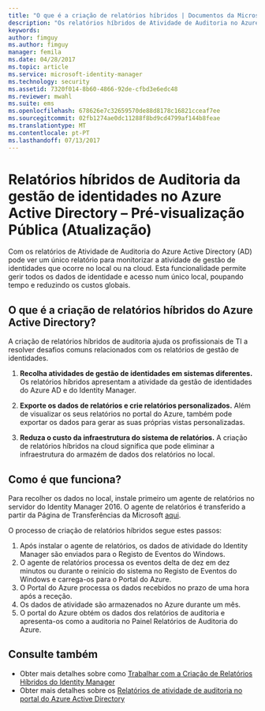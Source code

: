 ```yaml
---
title: "O que é a criação de relatórios híbridos | Documentos da Microsoft"
description: "Os relatórios híbridos de Atividade de Auditoria no Azure Active Directory permitem-lhe ver eventos auditados na cloud e no local."
keywords: 
author: fimguy
ms.author: fimguy
manager: femila
ms.date: 04/28/2017
ms.topic: article
ms.service: microsoft-identity-manager
ms.technology: security
ms.assetid: 7320f014-8b60-4866-92de-cfbd3e6edc48
ms.reviewer: mwahl
ms.suite: ems
ms.openlocfilehash: 678626e7c32659570de88d8178c16821cceaf7ee
ms.sourcegitcommit: 02fb1274ae0dc11288f8bd9cd4799af144b8feae
ms.translationtype: MT
ms.contentlocale: pt-PT
ms.lasthandoff: 07/13/2017
---
```

# <a name="hybrid-identity-management-audit-reports-in-azure-active-directory---public-previewrefresh"></a>Relatórios híbridos de Auditoria da gestão de identidades no Azure Active Directory – Pré-visualização Pública (Atualização)
Com os relatórios de Atividade de Auditoria do Azure Active Directory (AD) pode ver um único relatório para monitorizar a atividade de gestão de identidades que ocorre no local ou na cloud. Esta funcionalidade permite gerir todos os dados de identidade e acesso num único local, poupando tempo e reduzindo os custos globais.

## <a name="what-is-azure-active-directory-hybrid-reporting"></a>O que é a criação de relatórios híbridos do Azure Active Directory?
A criação de relatórios híbridos de auditoria ajuda os profissionais de TI a resolver desafios comuns relacionados com os relatórios de gestão de identidades.

1. **Recolha atividades de gestão de identidades em sistemas diferentes.** Os relatórios híbridos apresentam a atividade da gestão de identidades do Azure AD e do Identity Manager.

2. **Exporte os dados de relatórios e crie relatórios personalizados.** Além de visualizar os seus relatórios no portal do Azure, também pode exportar os dados para gerar as suas próprias vistas personalizadas.

3. **Reduza o custo da infraestrutura do sistema de relatórios.** A criação de relatórios híbridos na cloud significa que pode eliminar a infraestrutura do armazém de dados dos relatórios no local.

## <a name="how-does-it-work"></a>Como é que funciona?

Para recolher os dados no local, instale primeiro um agente de relatórios no servidor do Identity Manager 2016. O agente de relatórios é transferido a partir da Página de Transferências da Microsoft [aqui](https://www.microsoft.com/en-us/download/details.aspx?id=55112).

O processo de criação de relatórios híbridos segue estes passos:
1. Após instalar o agente de relatórios, os dados de atividade do Identity Manager são enviados para o Registo de Eventos do Windows.
2. O agente de relatórios processa os eventos delta de dez em dez minutos ou durante o reinício do sistema no Registo de Eventos do Windows e carrega-os para o Portal do Azure.
3. O Portal do Azure processa os dados recebidos no prazo de uma hora após a receção.
4. Os dados de atividade são armazenados no Azure durante um mês.
5. O portal do Azure obtém os dados dos relatórios de auditoria e apresenta-os como a auditoria no Painel Relatórios de Auditoria do Azure.

## <a name="see-also"></a>Consulte também
- Obter mais detalhes sobre como [Trabalhar com a Criação de Relatórios Híbridos do Identity Manager](working-with-identity-manager-hybrid-reporting.md)
- Obter mais detalhes sobre os [Relatórios de atividade de auditoria no portal do Azure Active Directory](https://docs.microsoft.com/en-us/azure/active-directory/active-directory-reporting-activity-audit-logs)
